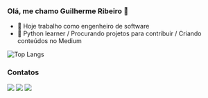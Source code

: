### Olá, me chamo Guilherme Ribeiro 👋

- 🔭 Hoje trabalho como engenheiro de software
- 🌱 Python learner / Procurando projetos para contribuir / Criando conteúdos no Medium

![Top Langs](https://github-readme-stats.vercel.app/api/top-langs/?username=guirisouza&layout=compact)

### Contatos
<div>
<a href="https://medium.com/@ribeiro.g.souza" target="_blank"><img loading="lazy" src="https://img.shields.io/badge/Medium-12100E?style=for-the-badge&logo=medium&logoColor=white" target="_blank"></a>
<a href = "mailto:ribeiro.g.souza@gmail.com"><img loading="lazy" src="https://img.shields.io/badge/Gmail-D14836?style=for-the-badge&logo=gmail&logoColor=white" target="_blank"></a>
<a href="https://www.linkedin.com/in/guilherme-ribeiro-de-souza/" target="_blank"><img loading="lazy" src="https://img.shields.io/badge/-LinkedIn-%230077B5?style=for-the-badge&logo=linkedin&logoColor=white" target="_blank"></a>   
</div>

